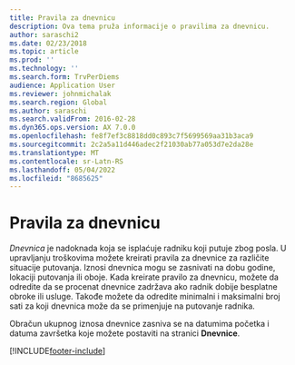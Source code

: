 ```yaml
---
title: Pravila za dnevnicu
description: Ova tema pruža informacije o pravilima za dnevnicu.
author: saraschi2
ms.date: 02/23/2018
ms.topic: article
ms.prod: ''
ms.technology: ''
ms.search.form: TrvPerDiems
audience: Application User
ms.reviewer: johnmichalak
ms.search.region: Global
ms.author: saraschi
ms.search.validFrom: 2016-02-28
ms.dyn365.ops.version: AX 7.0.0
ms.openlocfilehash: fe8f7ef3c8818dd0c893c7f5699569aa31b3aca9
ms.sourcegitcommit: 2c2a5a11d446adec2f21030ab77a053d7e2da28e
ms.translationtype: MT
ms.contentlocale: sr-Latn-RS
ms.lasthandoff: 05/04/2022
ms.locfileid: "8685625"
---
```

# <a name="per-diem-rules"></a>Pravila za dnevnicu

*Dnevnica* je nadoknada koja se isplaćuje radniku koji putuje zbog posla. U upravljanju troškovima možete kreirati pravila za dnevnice za različite situacije putovanja. Iznosi dnevnica mogu se zasnivati na dobu godine, lokaciji putovanja ili oboje. Kada kreirate pravilo za dnevnicu, možete da odredite da se procenat dnevnice zadržava ako radnik dobije besplatne obroke ili usluge. Takođe možete da odredite minimalni i maksimalni broj sati za koji dnevnica može da se primenjuje na putovanje radnika.

Obračun ukupnog iznosa dnevnice zasniva se na datumima početka i datuma završetka koje možete postaviti na stranici **Dnevnice**.


[!INCLUDE[footer-include](../includes/footer-banner.md)]